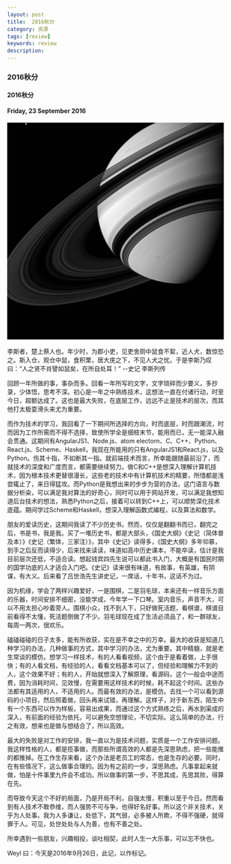 ```yaml
---
layout: post
title:  2016秋分
category: 资源
tags: [review]
keywords: review
description:
---
```


### 2016秋分

#### 2016秋分

#### Friday, 23 September 2016

![cassini](/../../assets/img/resource/2016/cassini_12.jpg)

李斯者，楚上蔡人也。年少时，为郡小吏，见吏舍厕中鼠食不絜，近人犬，数惊恐之。斯入仓，观仓中鼠，食积栗，居大庑之下，不见人犬之忧。于是李斯乃叹曰：“人之贤不肖譬如鼠矣，在所自处耳！”
--史记 李斯列传

回顾一年所做的事，事杂而多。回看一年所写的文字，文字琐碎而少要义，多抄录，少体悟，思考不深。初心是一年之中熟练技术，这想法一直在付诸行动，时至今日，超额达成了。这也是最大失败，在底层工作，远远不止是技术的层次，而其他打太极耍滑头来尤为重要。

而作为技术的学习，我回看了一下期间所选择的方向，时而底层，时而跟潮流，时而因为工作所需而不得不选择，致使所学全是细枝末节，能用而已，无一能深入融会贯通。这期间有AngularJS1、Node.js、atom electorn、C、C++、Python、React.js、Scheme、Haskell，我现在所能用的只有AngularJS1和React.js，以及Python。伤其十指，不如断其一指。就前端技术而言，所幸能跟随最前沿了，而就技术的深度和广度而言，都需要继续努力。做C和C++是想深入理解计算机技术，因为根本技术更替很漫长，这些老的技术中有计算机技术的精要，所惜都是浅尝辄止了，来日得猛攻。而Python是我想出来的步步为营的办法，这门语言与数据分析染，可以满足我对算法的好奇心，同时可以用于网站开发，可以满足我想知道后台技术的想法，熟悉Python之后，接着可以转到C++上，可以顺势深化技术底蕴。期间学过Scheme和Haskell，想深入理解函数式编程，以及算法和数学。

朋友的爱读历史，这期间我读了不少历史书。然而，仅仅是翻翻书而已，翻完之后，书是书，我是我。买了一堆历史书，都是大部头，《国史大纲》《史记（简体普及本）》《史记（繁体，三家注）》，其中《史记》读得多，《国史大纲》多年仰慕，到手之后反而读得少，后来找来读读，味道如高中历史课本，不能卒读，估计是我目前层次还低，不适合读。想起钱宾四先生说可以都此书入门，大概是有国民时期的国学功底的人才适合入门吧。《史记》读来很有味道，有故事，有英雄，有阴谋，有大义。后来看了吕世浩先生讲史记，一席话，十年书，这话不为过。

因为机缘，学会了两样兴趣爱好，一是围棋，二是羽毛球，本来还有一样音乐方面的乐器，时间安排不细密，没能学成，今年学一下口琴。室内音乐，声音不大，可以不用太担心吵着旁人。围棋小众，找不到人下，只好做死活题，看棋谱，棋谱目前看得不太懂，死活题倒做了不少。羽毛球现在成了生活必须品了，和一群球友，每周一两次，很欢乐。

磕磕碰碰的日子太多，能有所收获，实在是不幸之中的万幸。最大的收获是知道几种学习的办法，几种做事的方式，其中学习的办法，尤为重要。其中精髓，就是老生常谈的模仿。想学习一样技术，有的人看看视频，这个由于是看着做，上手很快；有的人看文档，有经验的人，看看文档基本可以了，但经验和理解力不到的人，这个效果不好；有的人，开始就想深入了解原理，看源码，这个一般会中途而费，因为消耗时间，见效慢，在需要用这样技术的时候，耗不起这个时间。这些办法都有其适用的人，不适用的人。而最有效的办法，是模仿。去找一个可以看到源码的小项目，然后照着做，回头再来试错，再理解。这样子，对于新东西，陌生中有一个东西可以作为样板，容易出成果，而通过这个方式熟练之后，再水到渠成的深入，有前面的经验为依托，可以避免空想理论，不切实际。这么简单的办法，行之有效，想来也是做与想结合了，所以高效。

最大的失败是对工作的安排，我一直以为是技术问题，实质是一个工作安排问题。我这样性格的人，都是揽事做，而那些所谓高效的人都是先深思熟虑，把一些能推的都推掉。在工作生存来看，这个办法是老员工的常态，也是生存的必要。同时，在有些情况下，这么做事合理的。因为有之前的一步，深思熟虑。凡事拿起来就做，怕是十件事里九件会不成功。所以做事的第一步，不思其成，先思其败，得算在先。

而导致今天这个不好的局面，乃是开局不利，自强太慢，积重以至于今日。然而看到有人技术不敢恭维，而人强势不可与争，也得好名好事。所以这个非关技术，关乎为人处事。我为人多谦让，处低下，其气弱，必多被人所欺，不得不强硬，就得罪于人。可见，处世处处与人为善，也有不善之处。

所幸遇到一些朋友，兴趣相投，谈吐相契，此时人生一大乐事，可以忘不快也。


Weyl 曰：今天是2016年9月26日，此记，以作标记。

